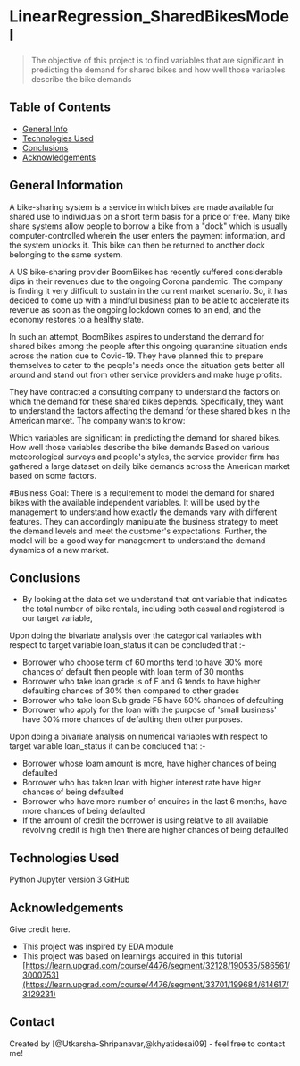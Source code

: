 # LinearRegression_SharedBikesModel
>The objective of this project is to find variables that are significant in predicting the demand for shared bikes and 
how well those variables describe the bike demands


## Table of Contents
* [General Info](#general-information)
* [Technologies Used](#technologies-used)
* [Conclusions](#conclusions)
* [Acknowledgements](#acknowledgements)

<!-- You can include any other section that is pertinent to your problem -->

## General Information
A bike-sharing system is a service in which bikes are made available for shared use to individuals on a short term basis for a price or free. Many bike share systems allow people to borrow a bike from a "dock" which is usually computer-controlled wherein the user enters the payment information, and the system unlocks it. This bike can then be returned to another dock belonging to the same system.


A US bike-sharing provider BoomBikes has recently suffered considerable dips in their revenues due to the ongoing Corona pandemic. The company is finding it very difficult to sustain in the current market scenario. So, it has decided to come up with a mindful business plan to be able to accelerate its revenue as soon as the ongoing lockdown comes to an end, and the economy restores to a healthy state. 


In such an attempt, BoomBikes aspires to understand the demand for shared bikes among the people after this ongoing quarantine situation ends across the nation due to Covid-19. They have planned this to prepare themselves to cater to the people's needs once the situation gets better all around and stand out from other service providers and make huge profits.


They have contracted a consulting company to understand the factors on which the demand for these shared bikes depends. Specifically, they want to understand the factors affecting the demand for these shared bikes in the American market. The company wants to know:

Which variables are significant in predicting the demand for shared bikes.
How well those variables describe the bike demands
Based on various meteorological surveys and people's styles, the service provider firm has gathered a large dataset on daily bike demands across the American market based on some factors. 


#Business Goal:
There is a requirement to model the demand for shared bikes with the available independent variables. It will be used by the management to understand how exactly the demands vary with different features. They can accordingly manipulate the business strategy to meet the demand levels and meet the customer's expectations. Further, the model will be a good way for management to understand the demand dynamics of a new market. 

## Conclusions
- By looking at the data set we understand that cnt variable that indicates the total number of bike rentals, including both casual and registered is our target variable, 
 
 Upon doing the bivariate analysis over the categorical variables with respect to target variable loan_status it can be concluded that :- 
   - Borrower who choose term of 60 months tend to have 30% more chances of default then people with loan term of 30 months
   - Borrower who take loan grade is of F and G tends to have higher defaulting chances of 30% then compared to other grades 
   - Borrower who take loan Sub grade F5 have 50% chances of defaulting
   - Borrower who apply for the loan with the purpose of 'small business' have 30% more chances of defaulting then other purposes.
   
  Upon doing a bivariate analysis on numerical variables with respect to target variable loan_status it can be concluded that :-
   - Borrower whose loam amount is more, have higher chances of being defaulted
   - Borrower who has taken loan with higher interest rate have higer chances of being defaulted
   - Borrower who have more number of enquires in the last 6 months, have more chances of being defaulted
   - If the amount of credit the borrower is using relative to all available revolving credit is high then there are higher chances of being defaulted


<!-- You don't have to answer all the questions - just the ones relevant to your project. -->


## Technologies Used
Python Jupyter version 3
GitHub


<!-- As the libraries versions keep on changing, it is recommended to mention the version of library used in this project -->

## Acknowledgements
Give credit here.
- This project was inspired by EDA module
- This project was based on learnings acquired in this tutorial [https://learn.upgrad.com/course/4476/segment/32128/190535/586561/3000753](https://learn.upgrad.com/course/4476/segment/33701/199684/614617/3129231)


## Contact
Created by [@Utkarsha-Shripanavar,@khyatidesai09] - feel free to contact me!


<!-- Optional -->
<!-- ## License -->
<!-- This project is open source and available on git repository called LinearRegression_SharedBikesModel


<!-- You don't have to include all sections - just the one's relevant to your project -->

